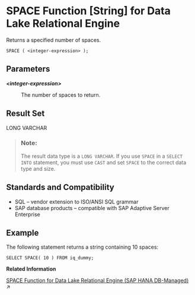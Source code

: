 <!-- loioa5815e2c84f210158cf48f3c618df22c -->

# SPACE Function \[String\] for Data Lake Relational Engine

Returns a specified number of spaces.



```
SPACE ( <integer-expression> );
```



<a name="loioa5815e2c84f210158cf48f3c618df22c__SPACE_parm1"/>

## Parameters


<dl>
<dt><b>

*<integer-expression\>*

</b></dt>
<dd>

The number of spaces to return.



</dd>
</dl>



<a name="loioa5815e2c84f210158cf48f3c618df22c__SPACE_returns1"/>

## Result Set

LONG VARCHAR

> ### Note:  
> The result data type is a `LONG VARCHAR`. If you use `SPACE` in a `SELECT INTO` statement, you must use `CAST` and set `SPACE` to the correct data type and size.



<a name="loioa5815e2c84f210158cf48f3c618df22c__SPACE_standards1"/>

## Standards and Compatibility

-   SQL – vendor extension to ISO/ANSI SQL grammar
-   SAP database products – compatible with SAP Adaptive Server Enterprise



<a name="loioa5815e2c84f210158cf48f3c618df22c__SPACE_example1"/>

## Example

The following statement returns a string containing 10 spaces:

```
SELECT SPACE( 10 ) FROM iq_dummy;
```

**Related Information**  


[SPACE Function for Data Lake Relational Engine (SAP HANA DB-Managed)](https://help.sap.com/viewer/a898e08b84f21015969fa437e89860c8/2023_4_QRC/en-US/ad081410a2bf423c888257b5d0f621a3.html "Returns a specified number of spaces.") :arrow_upper_right:

